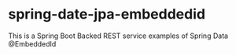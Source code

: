 # spring-date-jpa-embeddedid
This is a Spring Boot Backed REST service examples of Spring Data @EmbeddedId
